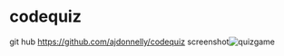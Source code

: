 # codequiz
git hub https://github.com/ajdonnelly/codequiz
screenshot![quizgame](https://user-images.githubusercontent.com/65695895/85973327-021f6180-b998-11ea-9b1e-a6f1a1f6f947.JPG)
